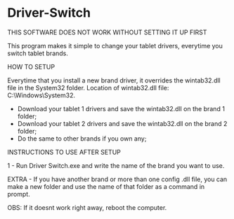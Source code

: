 # Driver-Switch

THIS SOFTWARE DOES NOT WORK WITHOUT SETTING IT UP FIRST				                                
												                       
This program makes it simple to change your tablet drivers, everytime you switch tablet brands.
												                   
HOW TO SETUP
												  
Everytime that you install a new brand driver, it overrides the wintab32.dll file in the System32 folder.
Location of wintab32.dll file: C:\Windows\System32.
										                        
- Download your tablet 1 drivers and save the wintab32.dll on the brand 1 folder;
- Download your tablet 2 drivers and save the wintab32.dll on the brand 2 folder;
- Do the same to other brands if you own any;
															
INSTRUCTIONS TO USE AFTER SETUP
															
1 - Run Driver Switch.exe and write the name of the brand you want to use.
															
EXTRA - If you have another brand or more than one config .dll file, you can make a new folder and use the
name of that folder as a command in prompt.
												                        
OBS: If it doesnt work right away, reboot the computer.
		
